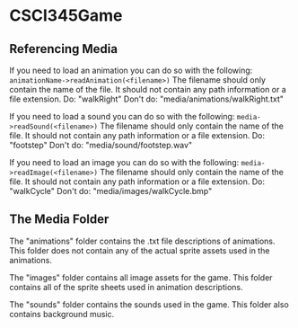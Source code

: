 # CSCI345Game

## Referencing Media
If you need to load an animation you can do so with the following:
```animationName->readAnimation(<filename>)```
The filename should only contain the name of the file. It should not contain any path information or a file extension.
Do: "walkRight"
Don't do: "media/animations/walkRight.txt"

If you need to load a sound you can do so with the following:
```media->readSound(<filename>)```
The filename should only contain the name of the file. It should not contain any path information or a file extension.
Do: "footstep"
Don't do: "media/sound/footstep.wav"

If you need to load an image you can do so with the following:
```media->readImage(<filename>)```
The filename should only contain the name of the file. It should not contain any path information or a file extension.
Do: "walkCycle"
Don't do: "media/images/walkCycle.bmp"


## The Media Folder
The "animations" folder contains the .txt file descriptions of animations. This folder does not contain any of the actual sprite assets used in the animations.

The "images" folder contains all image assets for the game. This folder contains all of the sprite sheets used in animation descriptions. 

The "sounds" folder contains the sounds used in the game. This folder also contains background music.
